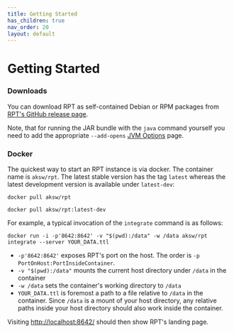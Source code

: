 ```yaml
---
title: Getting Started
has_children: true
nav_order: 20
layout: default
---
```


# Getting Started



### Downloads

You can download RPT as self-contained  Debian or RPM packages from [RPT's GitHub release page](https://github.com/SmartDataAnalytics/RdfProcessingToolkit/releases).

Note, that for running the JAR bundle with the `java` command yourself you need to add the appropriate `--add-opens` [JVM Options](build.html#jvm-options) page.

### Docker

The quickest way to start an RPT instance is via docker. The container name is `aksw/rpt`. The latest stable version has the tag `latest` whereas the latest development version is available under `latest-dev`:

`docker pull aksw/rpt`

`docker pull aksw/rpt:latest-dev`


For example, a typical invocation of the `integrate` command is as follows:

`docker run -i -p'8642:8642' -v "$(pwd):/data" -w /data aksw/rpt integrate --server YOUR_DATA.ttl`

* `-p'8642:8642'` exposes RPT's port on the host. The order is `-p PortOnHost:PortInsideContainer`.
* `-v "$(pwd):/data"` mounts the current host directory under `/data` in the container
* `-w /data` sets the container's working directory to `/data`
* `YOUR_DATA.ttl` is foremost a path to a file relative to `/data` in the container. Since `/data` is a mount of your host directory, any relative paths inside your host directory should also work inside the container.

Visiting [http://localhost:8642/](http://localhost:8642/) should then show RPT's landing page.

